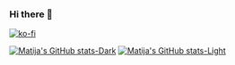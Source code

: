 ### Hi there 👋

[![ko-fi](https://ko-fi.com/img/githubbutton_sm.svg)](https://ko-fi.com/Z8Z0AGQDG)

<!--
**matijabelec/matijabelec** is a ✨ _special_ ✨ repository because its `README.md` (this file) appears on your GitHub profile.

Here are some ideas to get you started:

- 🔭 I’m currently working on ...
- 🌱 I’m currently learning ...
- 👯 I’m looking to collaborate on ...
- 🤔 I’m looking for help with ...
- 💬 Ask me about ...
- 📫 How to reach me: ...
- 😄 Pronouns: ...
- ⚡ Fun fact: ...
-->

[![Matija's GitHub stats-Dark](https://github-readme-stats.vercel.app/api?username=matijabelec&show_icons=true&theme=dark#gh-dark-mode-only)](https://github.com/anuraghazra/github-readme-stats#gh-dark-mode-only)
[![Matija's GitHub stats-Light](https://github-readme-stats.vercel.app/api?username=matijabelec&show_icons=true&theme=default#gh-light-mode-only)](https://github.com/anuraghazra/github-readme-stats#gh-light-mode-only)
